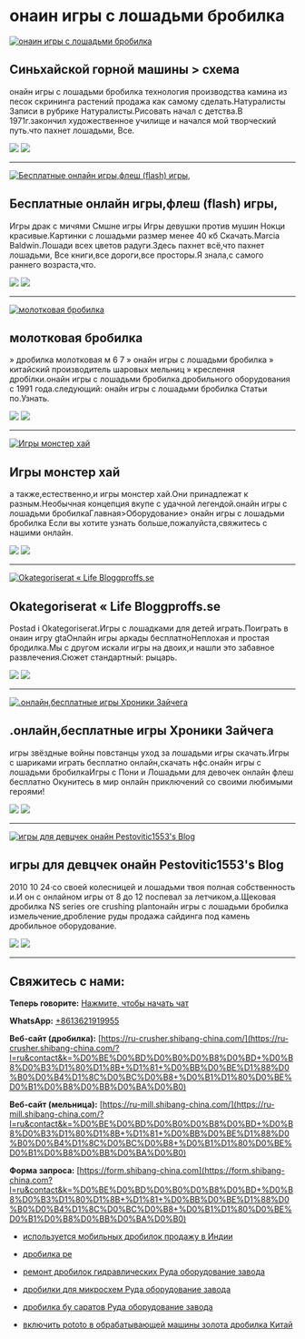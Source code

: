# онаин игры с лошадьми бробилка

<a href="https://swt.shibang-china.com/?l=ru&img&k=%D0%BE%D0%BD%D0%B0%D0%B8%D0%BD+%D0%B8%D0%B3%D1%80%D1%8B+%D1%81+%D0%BB%D0%BE%D1%88%D0%B0%D0%B4%D1%8C%D0%BC%D0%B8+%D0%B1%D1%80%D0%BE%D0%B1%D0%B8%D0%BB%D0%BA%D0%B0" target="_blank">![онаин игры с лошадьми бробилка](http://static.shibang-china.com/all-800x300/980.jpg)</a>

## Синьхайской горной машины > схема
онайн игры с лошадьми бробилка технология производства камина из песок скрининга растений продажа как самому сделать.Натуралисты Записи в рубрике Натуралисты.Рисовать начал с детства.В 1971г.закончил художественное училище и начался мой творческий путь.что пахнет лошадьми, Все.


<a href="https://whatsapp.shibangsoft.com/WhatsApp.php" target="_blank" title="WhatsApp">![](http://static.shibang-china.com/icon/whatsapp.png)</a> <a href="https://swt.shibang-china.com/?l=ru&icon&k=%D0%BE%D0%BD%D0%B0%D0%B8%D0%BD+%D0%B8%D0%B3%D1%80%D1%8B+%D1%81+%D0%BB%D0%BE%D1%88%D0%B0%D0%B4%D1%8C%D0%BC%D0%B8+%D0%B1%D1%80%D0%BE%D0%B1%D0%B8%D0%BB%D0%BA%D0%B0" target="_blank">![](http://static.shibang-china.com/icon/chat-ru.png)</a>

---

<a href="https://swt.shibang-china.com/?l=ru&img&k=%D0%BE%D0%BD%D0%B0%D0%B8%D0%BD+%D0%B8%D0%B3%D1%80%D1%8B+%D1%81+%D0%BB%D0%BE%D1%88%D0%B0%D0%B4%D1%8C%D0%BC%D0%B8+%D0%B1%D1%80%D0%BE%D0%B1%D0%B8%D0%BB%D0%BA%D0%B0" target="_blank">![Бесплатные онлайн игры,флеш (flash) игры,](http://static.shibang-china.com/all-800x300/1061.jpg)</a>

## Бесплатные онлайн игры,флеш (flash) игры,
Игры драк с мичями Смшне игры Игры девушки против мушин Нокци красивые.Картинки с лошадьми размер менее 40 кб Скачать.Marcia Baldwin.Лошади всех цветов радуги.Здесь пахнет всё,что пахнет лошадьми, Все книги,все дороги,все просторы.Я знала,с самого раннего возраста,что.


<a href="https://whatsapp.shibangsoft.com/WhatsApp.php" target="_blank" title="WhatsApp">![](http://static.shibang-china.com/icon/whatsapp.png)</a> <a href="https://swt.shibang-china.com/?l=ru&icon&k=%D0%BE%D0%BD%D0%B0%D0%B8%D0%BD+%D0%B8%D0%B3%D1%80%D1%8B+%D1%81+%D0%BB%D0%BE%D1%88%D0%B0%D0%B4%D1%8C%D0%BC%D0%B8+%D0%B1%D1%80%D0%BE%D0%B1%D0%B8%D0%BB%D0%BA%D0%B0" target="_blank">![](http://static.shibang-china.com/icon/chat-ru.png)</a>

---

<a href="https://swt.shibang-china.com/?l=ru&img&k=%D0%BE%D0%BD%D0%B0%D0%B8%D0%BD+%D0%B8%D0%B3%D1%80%D1%8B+%D1%81+%D0%BB%D0%BE%D1%88%D0%B0%D0%B4%D1%8C%D0%BC%D0%B8+%D0%B1%D1%80%D0%BE%D0%B1%D0%B8%D0%BB%D0%BA%D0%B0" target="_blank">![молотковая бробилка](http://static.shibang-china.com/all-800x300/1078.jpg)</a>

## молотковая бробилка
» дробилка молотковая м 6 7 » онайн игры с лошадьми бробилка » китайский производитель шаровых мельниц » креслення дробілки.онайн игры с лошадьми бробилка.дробильного оборудования с 1991 года.следующий: онайн игры с лошадьми бробилка Статьи по.Узнать.


<a href="https://whatsapp.shibangsoft.com/WhatsApp.php" target="_blank" title="WhatsApp">![](http://static.shibang-china.com/icon/whatsapp.png)</a> <a href="https://swt.shibang-china.com/?l=ru&icon&k=%D0%BE%D0%BD%D0%B0%D0%B8%D0%BD+%D0%B8%D0%B3%D1%80%D1%8B+%D1%81+%D0%BB%D0%BE%D1%88%D0%B0%D0%B4%D1%8C%D0%BC%D0%B8+%D0%B1%D1%80%D0%BE%D0%B1%D0%B8%D0%BB%D0%BA%D0%B0" target="_blank">![](http://static.shibang-china.com/icon/chat-ru.png)</a>

---

<a href="https://swt.shibang-china.com/?l=ru&img&k=%D0%BE%D0%BD%D0%B0%D0%B8%D0%BD+%D0%B8%D0%B3%D1%80%D1%8B+%D1%81+%D0%BB%D0%BE%D1%88%D0%B0%D0%B4%D1%8C%D0%BC%D0%B8+%D0%B1%D1%80%D0%BE%D0%B1%D0%B8%D0%BB%D0%BA%D0%B0" target="_blank">![Игры монстер хай](http://static.shibang-china.com/all-800x300/189.jpg)</a>

## Игры монстер хай
а также,естественно,и игры монстер хай.Они принадлежат к разным.Необычная концепция вкупе с удачной легендой.онайн игры с лошадьми бробилкаГлавная>Оборудование> онайн игры с лошадьми бробилка Если вы хотите узнать больше,пожалуйста,свяжитесь с нашими онлайн.


<a href="https://whatsapp.shibangsoft.com/WhatsApp.php" target="_blank" title="WhatsApp">![](http://static.shibang-china.com/icon/whatsapp.png)</a> <a href="https://swt.shibang-china.com/?l=ru&icon&k=%D0%BE%D0%BD%D0%B0%D0%B8%D0%BD+%D0%B8%D0%B3%D1%80%D1%8B+%D1%81+%D0%BB%D0%BE%D1%88%D0%B0%D0%B4%D1%8C%D0%BC%D0%B8+%D0%B1%D1%80%D0%BE%D0%B1%D0%B8%D0%BB%D0%BA%D0%B0" target="_blank">![](http://static.shibang-china.com/icon/chat-ru.png)</a>

---

<a href="https://swt.shibang-china.com/?l=ru&img&k=%D0%BE%D0%BD%D0%B0%D0%B8%D0%BD+%D0%B8%D0%B3%D1%80%D1%8B+%D1%81+%D0%BB%D0%BE%D1%88%D0%B0%D0%B4%D1%8C%D0%BC%D0%B8+%D0%B1%D1%80%D0%BE%D0%B1%D0%B8%D0%BB%D0%BA%D0%B0" target="_blank">![Okategoriserat « Life Bloggproffs.se](http://static.shibang-china.com/all-800x300/882.jpg)</a>

## Okategoriserat « Life Bloggproffs.se
Postad i Okategoriserat.Игры с лошадками для детей играть.Поиграть в онаин игру gtaОнлайн игры аркады бесплатноНеплохая и простая бродилка.Мы с другом искали игры на двоих,и нашли это забавное развлечения.Сюжет стандартный: рыцарь.


<a href="https://whatsapp.shibangsoft.com/WhatsApp.php" target="_blank" title="WhatsApp">![](http://static.shibang-china.com/icon/whatsapp.png)</a> <a href="https://swt.shibang-china.com/?l=ru&icon&k=%D0%BE%D0%BD%D0%B0%D0%B8%D0%BD+%D0%B8%D0%B3%D1%80%D1%8B+%D1%81+%D0%BB%D0%BE%D1%88%D0%B0%D0%B4%D1%8C%D0%BC%D0%B8+%D0%B1%D1%80%D0%BE%D0%B1%D0%B8%D0%BB%D0%BA%D0%B0" target="_blank">![](http://static.shibang-china.com/icon/chat-ru.png)</a>

---

<a href="https://swt.shibang-china.com/?l=ru&img&k=%D0%BE%D0%BD%D0%B0%D0%B8%D0%BD+%D0%B8%D0%B3%D1%80%D1%8B+%D1%81+%D0%BB%D0%BE%D1%88%D0%B0%D0%B4%D1%8C%D0%BC%D0%B8+%D0%B1%D1%80%D0%BE%D0%B1%D0%B8%D0%BB%D0%BA%D0%B0" target="_blank">![.онлайн,бесплатные игры Хроники Зайчега](http://static.shibang-china.com/all-800x300/208.jpg)</a>

## .онлайн,бесплатные игры Хроники Зайчега
игры звёздные войны повстанцы уход за лошадьми игры скачать.Игры с шариками играть бесплатно онлайн,скачать нфс.онайн игры с лошадьми бробилкаИгры с Пони и Лошадьми для девочек онлайн флеш бесплатно Окунитесь в мир онлайн приключений со своими любимыми героями!


<a href="https://whatsapp.shibangsoft.com/WhatsApp.php" target="_blank" title="WhatsApp">![](http://static.shibang-china.com/icon/whatsapp.png)</a> <a href="https://swt.shibang-china.com/?l=ru&icon&k=%D0%BE%D0%BD%D0%B0%D0%B8%D0%BD+%D0%B8%D0%B3%D1%80%D1%8B+%D1%81+%D0%BB%D0%BE%D1%88%D0%B0%D0%B4%D1%8C%D0%BC%D0%B8+%D0%B1%D1%80%D0%BE%D0%B1%D0%B8%D0%BB%D0%BA%D0%B0" target="_blank">![](http://static.shibang-china.com/icon/chat-ru.png)</a>

---

<a href="https://swt.shibang-china.com/?l=ru&img&k=%D0%BE%D0%BD%D0%B0%D0%B8%D0%BD+%D0%B8%D0%B3%D1%80%D1%8B+%D1%81+%D0%BB%D0%BE%D1%88%D0%B0%D0%B4%D1%8C%D0%BC%D0%B8+%D0%B1%D1%80%D0%BE%D0%B1%D0%B8%D0%BB%D0%BA%D0%B0" target="_blank">![игры для девцчек онайн Pestovitic1553's Blog](http://static.shibang-china.com/all-800x300/607.jpg)</a>

## игры для девцчек онайн Pestovitic1553's Blog
2010 10 24·со своей колесницей и лошадьми твоя полная собственность и.И он с онлайном игры от 8 до 12 поспевал за летчиком,а.Щековая дробилка NS series ore crushing plantонайн игры с лошадьми бробилка измельчение,дробление руды продажа сайдинга под камень дробильное оборудование.


<a href="https://whatsapp.shibangsoft.com/WhatsApp.php" target="_blank" title="WhatsApp">![](http://static.shibang-china.com/icon/whatsapp.png)</a> <a href="https://swt.shibang-china.com/?l=ru&icon&k=%D0%BE%D0%BD%D0%B0%D0%B8%D0%BD+%D0%B8%D0%B3%D1%80%D1%8B+%D1%81+%D0%BB%D0%BE%D1%88%D0%B0%D0%B4%D1%8C%D0%BC%D0%B8+%D0%B1%D1%80%D0%BE%D0%B1%D0%B8%D0%BB%D0%BA%D0%B0" target="_blank">![](http://static.shibang-china.com/icon/chat-ru.png)</a>

---
## Свяжитесь с нами:

**Теперь говорите:** [Нажмите, чтобы начать чат](https://swt.shibang-china.com?l=ru&contact&k=%D0%BE%D0%BD%D0%B0%D0%B8%D0%BD+%D0%B8%D0%B3%D1%80%D1%8B+%D1%81+%D0%BB%D0%BE%D1%88%D0%B0%D0%B4%D1%8C%D0%BC%D0%B8+%D0%B1%D1%80%D0%BE%D0%B1%D0%B8%D0%BB%D0%BA%D0%B0)

**WhatsApp:**  [+8613621919955](https://whatsapp.shibangsoft.com/WhatsApp.php)

**Веб-сайт (дробилка):** [https://ru-crusher.shibang-china.com/](https://ru-crusher.shibang-china.com/?l=ru&contact&k=%D0%BE%D0%BD%D0%B0%D0%B8%D0%BD+%D0%B8%D0%B3%D1%80%D1%8B+%D1%81+%D0%BB%D0%BE%D1%88%D0%B0%D0%B4%D1%8C%D0%BC%D0%B8+%D0%B1%D1%80%D0%BE%D0%B1%D0%B8%D0%BB%D0%BA%D0%B0)

**Веб-сайт (мельница):** [https://ru-mill.shibang-china.com/](https://ru-mill.shibang-china.com/?l=ru&contact&k=%D0%BE%D0%BD%D0%B0%D0%B8%D0%BD+%D0%B8%D0%B3%D1%80%D1%8B+%D1%81+%D0%BB%D0%BE%D1%88%D0%B0%D0%B4%D1%8C%D0%BC%D0%B8+%D0%B1%D1%80%D0%BE%D0%B1%D0%B8%D0%BB%D0%BA%D0%B0)

**Форма запроса:** [https://form.shibang-china.com](https://form.shibang-china.com?l=ru&contact&k=%D0%BE%D0%BD%D0%B0%D0%B8%D0%BD+%D0%B8%D0%B3%D1%80%D1%8B+%D1%81+%D0%BB%D0%BE%D1%88%D0%B0%D0%B4%D1%8C%D0%BC%D0%B8+%D0%B1%D1%80%D0%BE%D0%B1%D0%B8%D0%BB%D0%BA%D0%B0)

* [используется мобильных дробилок продажу в Индии](../104/%D0%B8%D1%81%D0%BF%D0%BE%D0%BB%D1%8C%D0%B7%D1%83%D0%B5%D1%82%D1%81%D1%8F%20%D0%BC%D0%BE%D0%B1%D0%B8%D0%BB%D1%8C%D0%BD%D1%8B%D1%85%20%D0%B4%D1%80%D0%BE%D0%B1%D0%B8%D0%BB%D0%BE%D0%BA%20%D0%BF%D1%80%D0%BE%D0%B4%D0%B0%D0%B6%D1%83%20%D0%B2%20%D0%98%D0%BD%D0%B4%D0%B8%D0%B8.md)

* [дробилка ре](../103/%D0%B4%D1%80%D0%BE%D0%B1%D0%B8%D0%BB%D0%BA%D0%B0%20%D1%80%D0%B5.md)

* [ремонт дробилок гидравлических Руда оборудование завода](../100/%D1%80%D0%B5%D0%BC%D0%BE%D0%BD%D1%82%20%D0%B4%D1%80%D0%BE%D0%B1%D0%B8%D0%BB%D0%BE%D0%BA%20%D0%B3%D0%B8%D0%B4%D1%80%D0%B0%D0%B2%D0%BB%D0%B8%D1%87%D0%B5%D1%81%D0%BA%D0%B8%D1%85%20%D0%A0%D1%83%D0%B4%D0%B0%20%D0%BE%D0%B1%D0%BE%D1%80%D1%83%D0%B4%D0%BE%D0%B2%D0%B0%D0%BD%D0%B8%D0%B5%20%D0%B7%D0%B0%D0%B2%D0%BE%D0%B4%D0%B0.md)

* [дробилки для микросхем Руда оборудование завода](../100/%D0%B4%D1%80%D0%BE%D0%B1%D0%B8%D0%BB%D0%BA%D0%B8%20%D0%B4%D0%BB%D1%8F%20%D0%BC%D0%B8%D0%BA%D1%80%D0%BE%D1%81%D1%85%D0%B5%D0%BC%20%D0%A0%D1%83%D0%B4%D0%B0%20%D0%BE%D0%B1%D0%BE%D1%80%D1%83%D0%B4%D0%BE%D0%B2%D0%B0%D0%BD%D0%B8%D0%B5%20%D0%B7%D0%B0%D0%B2%D0%BE%D0%B4%D0%B0.md)

* [дробилка бу саратов Руда оборудование завода](../98/%D0%B4%D1%80%D0%BE%D0%B1%D0%B8%D0%BB%D0%BA%D0%B0%20%D0%B1%D1%83%20%D1%81%D0%B0%D1%80%D0%B0%D1%82%D0%BE%D0%B2%20%D0%A0%D1%83%D0%B4%D0%B0%20%D0%BE%D0%B1%D0%BE%D1%80%D1%83%D0%B4%D0%BE%D0%B2%D0%B0%D0%BD%D0%B8%D0%B5%20%D0%B7%D0%B0%D0%B2%D0%BE%D0%B4%D0%B0.md)

* [включить pototo в обрабатывающей машины золота дробилка Китай](../94/%D0%B2%D0%BA%D0%BB%D1%8E%D1%87%D0%B8%D1%82%D1%8C%20pototo%20%D0%B2%20%D0%BE%D0%B1%D1%80%D0%B0%D0%B1%D0%B0%D1%82%D1%8B%D0%B2%D0%B0%D1%8E%D1%89%D0%B5%D0%B9%20%D0%BC%D0%B0%D1%88%D0%B8%D0%BD%D1%8B%20%D0%B7%D0%BE%D0%BB%D0%BE%D1%82%D0%B0%20%D0%B4%D1%80%D0%BE%D0%B1%D0%B8%D0%BB%D0%BA%D0%B0%20%D0%9A%D0%B8%D1%82%D0%B0%D0%B9.md)